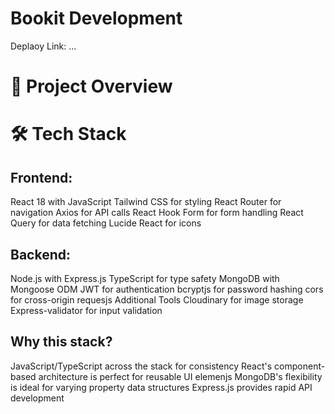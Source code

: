 # Bookit Development 
Deplaoy Link:  ...


# 🎯 Project Overview

# 🛠️  Tech Stack
## Frontend:

React 18 with JavaScript
Tailwind CSS for styling
React Router for navigation
Axios for API calls
React Hook Form for form handling
React Query for data fetching
Lucide React for icons

## Backend:
Node.js with Express.js
TypeScript for type safety
MongoDB with Mongoose ODM
JWT for authentication
bcryptjs for password hashing
cors for cross-origin requesjs
Additional Tools
Cloudinary for image storage
Express-validator for input validation

## Why this stack?
JavaScript/TypeScript across the stack for consistency
React's component-based architecture is perfect for reusable UI elemenjs
MongoDB's flexibility is ideal for varying property data structures
Express.js provides rapid API development